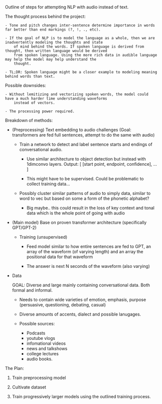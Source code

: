 Outline of steps for attempting NLP with audio instead of text.

The thought process behind the project:

    - Tone and pitch changes inter-sentence determine importance in words far better than end markings (?, !, ., etc).

    - If the goal of NLP is to model the language as a whole, then we are inadvertently modeling the thoughts and state
        of mind behind the words. If spoken language is derived from thought, then written language would be derived
        from spoken language. Using the more rich data in audible language may help the model may help understand the
        thought.

    - TL;DR: Spoken language might be a closer example to modeling meaning behind words than text.


Possible downsides:

    - Without lemitizing and vectorizing spoken words, the model could have a much harder time understanding waveforms
        instead of vectors.

    - The processing power required.


Breakdown of methods:

- (Preprocessing) Text embedding to audio challenges (Goal: transformers are fed full sentences, attempt to do the same
    with audio)

    * Train a network to detect and label sentence starts and endings of conversational audio.

        - Use similar architecture to object detection but instead with 1dimconvo layers.
                Output: [ [start point, endpoint, confidence], ... ]

        - This might have to be supervised. Could be problematic to collect training data...

    * Possibly cluster similar patterns of audio to simply data, similar to word to vec but based on some
        a form of the phonetic alphabet?

        - Big maybe.. this could result in the loss of key context and tonal data which is the whole point of going with
            audio

- (Main model) Base on proven transformer architecture (specifically GPT/GPT-2)

    * Training (unsupervised)

        - Feed model similar to how entire sentences are fed to GPT, an array of the waveform (of varying length) and
            an array the positional data for that waveform

        - The answer is next N seconds of the waveform (also varying)

- Data

    GOAL: Diverse and large mainly containing conversational data. Both formal and informal.

    * Needs to contain wide varieties of emotion, emphasis, purpose (persuasive, questioning, debating, casual)

    * Diverse amounts of accents, dialect and possible lanugages.

    * Possible sources:

        - Podcasts
        - youtube vlogs
        - infomational videos
        - news and talkshows
        - college lectures
        - audio books.


The Plan:

 1. Train preprocessing model

 2. Cultivate dataset

 3. Train progressively larger models using the outlined training process.
